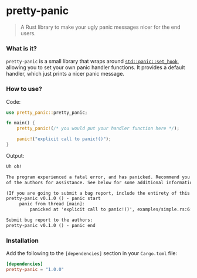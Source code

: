 # pretty-panic
> A Rust library to make your ugly panic messages nicer for the end users.

### What is it?
`pretty-panic` is a small library that wraps around [`std::panic::set_hook`](https://doc.rust-lang.org/std/panic/fn.set_hook.html), allowing you to set your own panic handler functions. It provides a default handler, which just prints a nicer panic message.

### How to use?
Code:
```rust
use pretty_panic::pretty_panic;

fn main() {
    pretty_panic!(/* you would put your handler function here */);

    panic!("explicit call to panic!()");
}
```
Output:
```txt
Uh oh!

The program experienced a fatal error, and has panicked. Recommend you contact one
of the authors for assistance. See below for some additional information:

(If you are going to submit a bug report, include the entirety of this message!)
pretty-panic v0.1.0 () - panic start
     panic from thread [main]:
         panicked at 'explicit call to panic!()', examples/simple.rs:6:5

Submit bug report to the authors:
pretty-panic v0.1.0 () - panic end
```

### Installation
Add the following to the `[dependencies]` section in your `Cargo.toml` file:
```toml
[dependencies]
pretty-panic = "1.0.0"
